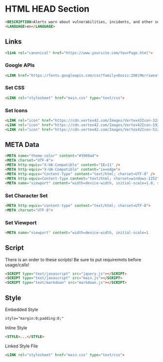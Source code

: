 # HTML HEAD Section  

```html
<DESCRIPTION>Alerts warn about vulnerabilities, incidents, and other security issues that pose a significant risk.</DESCRIPTION>
<LANGUAGE>en</LANGUAGE>
```

## Links
```html
<link rel="canonical" href="https://www.yoursite.com/YourPage.html">
```

### Google APIs
```html
<LINK href="https://fonts.googleapis.com/css?family=Dosis:200|Merriweather|Montserrat|Roboto" rel="stylesheet">
```

### Set CSS 
```html
<LINK rel="stylesheet" href="main.css" type="text/css">
```

### Set Icons  
```html
<LINK rel="icon" href="https://cdn.vertex42.com/Images/Vertex42Icon-32x32.png" sizes="32x32">
<LINK rel="icon" href="https://cdn.vertex42.com/Images/Vertex42Icon-192x192.png" sizes="192x192">
<LINK rel="icon" href="https://cdn.vertex42.com/Images/Vertex42Icon-512x512.png" sizes="512x512">
```

## META Data  
```html
<META name="theme-color" content="#3969ad">
<META charset="UTF-8">
<META http-equiv="X-UA-Compatible" content="IE=11" />
<META http-equiv="X-UA-Compatible" content="ie=edge">
<META http-equiv="Content-Type" content="text/html; charset=UTF-8" />
<META http-equiv=Content-Type content="text/html; charset=windows-1252"> <META name="Keywords" content="publication" />
<META name="viewport" content="width=device-width, initial-scale=1.0, shrink-to-fit=no">
```

### Set Character Set  
```html  
<META http-equiv="content-type" content="text/html; charset=UTF-8">  
<META charset="UTF-8">  
```  

### Set Viewport  
```html
<META name="viewport" content="width=device-width, initial-scale=1
```

## Script
There is an order to these scripts!  Be sure to put requiremnts before usage/calls!
```html
<SCRIPT type="text/javascript" src="jquery.js"></SCRIPT>
<SCRIPT type="text/javascript" src="main.js"></SCRIPT>
<SCRIPT type="text/markdown" src="markdown.js"></SCRIPT>
```

## Style
Embedded Style
```html
style="margin:0;padding:0;"
```

Inline Style
```html
<STYLE>...</STYLE>
```

Linked Style File
```html
<LINK rel="stylesheet" href="main.css" type="text/css">
```


